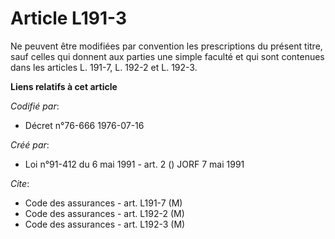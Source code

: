 # Article L191-3

Ne peuvent être modifiées par convention les prescriptions du présent titre, sauf celles qui donnent aux parties une simple
faculté et qui sont contenues dans les articles L. 191-7, L. 192-2 et L. 192-3.

**Liens relatifs à cet article**

_Codifié par_:

  - Décret n°76-666 1976-07-16

_Créé par_:

  - Loi n°91-412 du 6 mai 1991 - art. 2 () JORF 7 mai 1991

_Cite_:

  - Code des assurances - art. L191-7 (M)
  - Code des assurances - art. L192-2 (M)
  - Code des assurances - art. L192-3 (M)
